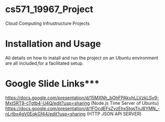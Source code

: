 # cs571_19967_Project
Cloud Computing Infrustructure Projects

# Installation and Usage 
All details on how to inatall and run the project on an Ubuntu environment are all included,for a facilitated setup.
# Google Slide Links***
https://docs.google.com/presentation/d/15MXNh_bOhFPAkvhLLVzkLSy9-Mxt5RT9-cTgtb4-U4Q/edit?usp=sharing  (Node.js Time Server of Ubuntu)
https://docs.google.com/presentation/d/1FOcdEFsZyzEhxStgsTnJ6YMN_-nLrIbx4gV0EqkGf44/edit?usp=sharing  (HTTP JSON API SERVER)


